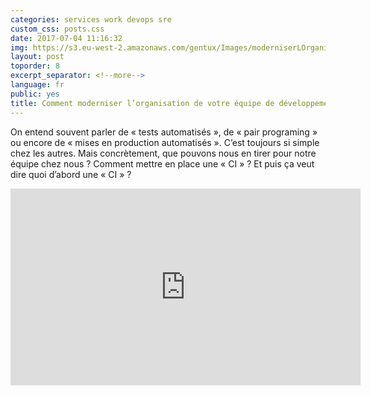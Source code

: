 ```yaml
---
categories: services work devops sre
custom_css: posts.css
date: 2017-07-04 11:16:32
img: https://s3.eu-west-2.amazonaws.com/gentux/Images/moderniserLOrganisationDeSonEquipe.jpg
layout: post
toporder: 8
excerpt_separator: <!--more-->
language: fr
public: yes
title: Comment moderniser l’organisation de votre équipe de développement
---
```


On entend souvent parler de « tests automatisés », de « pair programing » ou
encore de « mises en production automatisés ». C’est toujours si simple chez
les autres. Mais concrètement, que pouvons nous en tirer pour notre équipe chez
nous ? Comment mettre en place une « CI » ? Et puis ça veut dire quoi d’abord
une « CI » ?

<!--more-->

<iframe width="560" height="315" src="https://www.youtube.com/embed/AS0v8oREpw8?rel=0" frameborder="0" allow="autoplay; encrypted-media" allowfullscreen></iframe>
